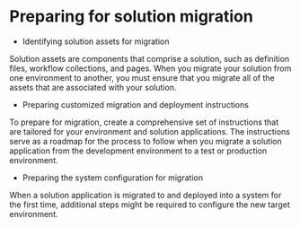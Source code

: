 # Preparing for solution migration

- Identifying solution assets for migration

Solution assets are components that comprise a solution, such as definition files, workflow collections, and pages. When you migrate your solution from one environment to another, you must ensure that you migrate all of the assets that are associated with your solution.
- Preparing customized migration and deployment instructions

To prepare for migration, create a comprehensive set of instructions that are tailored for your environment and solution applications. The instructions serve as a roadmap for the process to follow when you migrate a solution application from the development environment to a test or production environment.
- Preparing the system configuration for migration

When a solution application is migrated to and deployed into a system for the first time, additional steps might be required to configure the new target environment.